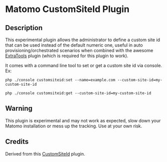 # Matomo CustomSiteId Plugin

## Description

This experimental plugin allows the administrator to define a custom site id that can be used instead of the default numeric one, useful in auto provisioning/orchestrated scenarios when combined with the awesome [ExtraTools](https://github.com/digitalist-se/extratools) plugin (which is required for this plugin to work). 

It comes with a command line tool to set or get a custom site id via console. Ex:

```shell
php ./console customsiteid:set --name=example.com --custom-site-id=my-custom-site-id

php ./console customsiteid:get --custom-site-id=my-custom-site-id

```


## Warning

This plugin is experimental and may not work as expected, slow down your Matomo installation or mess up the tracking. Use at your own risk.

## Credits

Derived from this [CustomSiteId](https://github.com/wfreeman8/CustomSiteId/) plugin.
